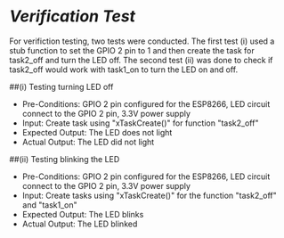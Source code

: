 # _Verification Test_

For verifiction testing, two tests were conducted. The first test (i) used a stub function to set the GPIO 2 pin to 1 and then create the task for task2_off and turn the LED off. The second test (ii) was done to check if task2_off would work with task1_on to turn the LED on and off.

##(i) Testing turning LED off
* Pre-Conditions: GPIO 2 pin configured for the ESP8266, LED circuit connect to the GPIO 2 pin, 3.3V power supply
* Input: Create task using "xTaskCreate()" for function "task2_off"
* Expected Output: The LED does not light
* Actual Output: The LED did not light

##(ii) Testing blinking the LED 
* Pre-Conditions: GPIO 2 pin configured for the ESP8266, LED circuit connect to the GPIO 2 pin, 3.3V power supply
* Input: Create tasks using "xTaskCreate()" for the function "task2_off" and "task1_on"
* Expected Output: The LED blinks
* Actual Output: The LED blinked
